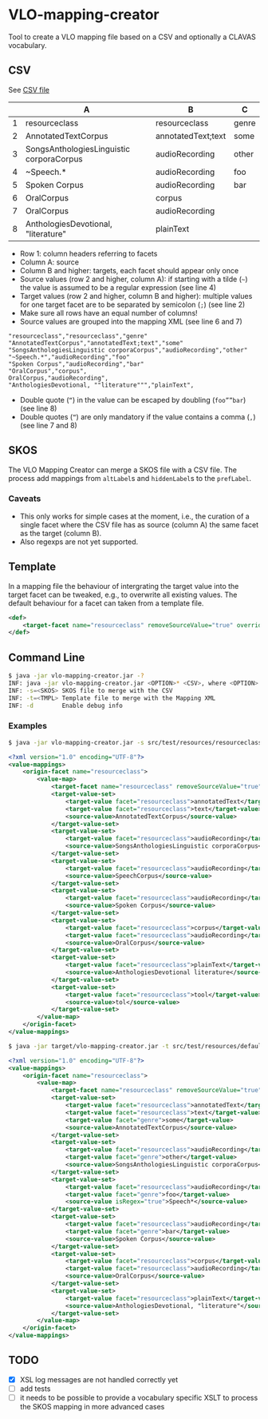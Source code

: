 # VLO-mapping-creator
Tool to create a VLO mapping file based on a CSV and optionally a CLAVAS vocabulary.

## CSV

See [CSV file](src/test/resources/resourceclass-full.csv)

|   | A                                        | B                  | C     |
| - | ---------------------------------------- | ------------------ | ----- |
| 1 | resourceclass                            | resourceclass      | genre |
| 2 | AnnotatedTextCorpus                      | annotatedText;text | some  |
| 3 | SongsAnthologiesLinguistic corporaCorpus | audioRecording     | other |
| 4 | ~Speech.*                                | audioRecording     | foo   |
| 5 | Spoken Corpus                            | audioRecording     | bar   |
| 6 | OralCorpus                               | corpus             |       |
| 7 | OralCorpus                               | audioRecording     |       |
| 8 | AnthologiesDevotional, "literature"      | plainText          |       |

- Row 1: column headers referring to facets
- Column A: source
- Column B and higher: targets, each facet should appear only once
- Source values (row 2 and higher, column A): if starting with a tilde (`~`) the value is assumed to be a regular expression (see line 4)
- Target values (row 2 and higher, column B and higher): multiple values for one target facet are to be separated by semicolon (`;`) (see line 2)
- Make sure all rows have an equal number of columns!
- Source values are grouped into the mapping XML (see line 6 and 7)

```
"resourceclass","resourceclass","genre"
"AnnotatedTextCorpus","annotatedText;text","some"
"SongsAnthologiesLinguistic corporaCorpus","audioRecording","other"
"~Speech.*","audioRecording","foo"
"Spoken Corpus","audioRecording","bar"
"OralCorpus","corpus",
OralCorpus,"audioRecording",
"AnthologiesDevotional, ""literature""","plainText",
```

- Double quote (`“`) in the value can be escaped by doubling (`foo””bar`) (see line 8)
- Double quotes (`“`) are only mandatory if the value contains a comma (`,`) (see line 7 and 8)

## SKOS

The VLO Mapping Creator can merge a SKOS file with a CSV file. The process add mappings from `altLabel`s and `hiddenLabel`s to the `prefLabel`.

### Caveats

- This only works for simple cases at the moment, i.e., the curation of a single facet where the CSV file has as source (column A) the same facet as the target (column B).
- Also regexps are not yet supported.

## Template

In a mapping file the behaviour of intergrating the target value into the target facet can be tweaked, e.g., to overwrite all existing values. The default behaviour for a facet can taken from a template file.

```XML
<def>
    <target-facet name="resourceclass" removeSourceValue="true" overrideExistingValues="false"/>
</def>
``` 

## Command Line

```sh
$ java -jar vlo-mapping-creator.jar -?
INF: java -jar vlo-mapping-creator.jar <OPTION>* <CSV>, where <OPTION> is one of those:
INF: -s=<SKOS> SKOS file to merge with the CSV
INF: -t=<TMPL> Template file to merge with the Mapping XML
INF: -d        Enable debug info
```

### Examples

```sh
$ java -jar vlo-mapping-creator.jar -s src/test/resources/resourceclass.skos -t src/test/resources/default.xml src/test/resources/resourceclass.csv
```
```XML
<?xml version="1.0" encoding="UTF-8"?>
<value-mappings>
    <origin-facet name="resourceclass">
        <value-map>
            <target-facet name="resourceclass" removeSourceValue="true" overrideExistingValues="false"/>
            <target-value-set>
                <target-value facet="resourceclass">annotatedText</target-value>
                <target-value facet="resourceclass">text</target-value>
                <source-value>AnnotatedTextCorpus</source-value>
            </target-value-set>
            <target-value-set>
                <target-value facet="resourceclass">audioRecording</target-value>
                <source-value>SongsAnthologiesLinguistic corporaCorpus</source-value>
            </target-value-set>
            <target-value-set>
                <target-value facet="resourceclass">audioRecording</target-value>
                <source-value>SpeechCorpus</source-value>
            </target-value-set>
            <target-value-set>
                <target-value facet="resourceclass">audioRecording</target-value>
                <source-value>Spoken Corpus</source-value>
            </target-value-set>
            <target-value-set>
                <target-value facet="resourceclass">corpus</target-value>
                <target-value facet="resourceclass">audioRecording</target-value>
                <source-value>OralCorpus</source-value>
            </target-value-set>
            <target-value-set>
                <target-value facet="resourceclass">plainText</target-value>
                <source-value>AnthologiesDevotional literature</source-value>
            </target-value-set>
            <target-value-set>
                <target-value facet="resourceclass">tool</target-value>
                <source-value>tol</source-value>
            </target-value-set>
        </value-map>
    </origin-facet>
</value-mappings>
```

```sh
$ java -jar target/vlo-mapping-creator.jar -t src/test/resources/default.xml src/test/resources/resourceclass-full.csv
```
```XML
<?xml version="1.0" encoding="UTF-8"?>
<value-mappings>
    <origin-facet name="resourceclass">
        <value-map>
            <target-facet name="resourceclass" removeSourceValue="true" overrideExistingValues="false"/>
            <target-value-set>
                <target-value facet="resourceclass">annotatedText</target-value>
                <target-value facet="resourceclass">text</target-value>
                <target-value facet="genre">some</target-value>
                <source-value>AnnotatedTextCorpus</source-value>
            </target-value-set>
            <target-value-set>
                <target-value facet="resourceclass">audioRecording</target-value>
                <target-value facet="genre">other</target-value>
                <source-value>SongsAnthologiesLinguistic corporaCorpus</source-value>
            </target-value-set>
            <target-value-set>
                <target-value facet="resourceclass">audioRecording</target-value>
                <target-value facet="genre">foo</target-value>
                <source-value isRegex="true">Speech*</source-value>
            </target-value-set>
            <target-value-set>
                <target-value facet="resourceclass">audioRecording</target-value>
                <target-value facet="genre">bar</target-value>
                <source-value>Spoken Corpus</source-value>
            </target-value-set>
            <target-value-set>
                <target-value facet="resourceclass">corpus</target-value>
                <target-value facet="resourceclass">audioRecording</target-value>
                <source-value>OralCorpus</source-value>
            </target-value-set>
            <target-value-set>
                <target-value facet="resourceclass">plainText</target-value>
                <source-value>AnthologiesDevotional, "literature"</source-value>
            </target-value-set>
        </value-map>
    </origin-facet>
</value-mappings>
```

## TODO

- [X] XSL log messages are not handled correctly yet
- [ ] add tests
- [ ] it needs to be possible to provide a vocabulary specific XSLT to process the SKOS mapping in more advanced cases